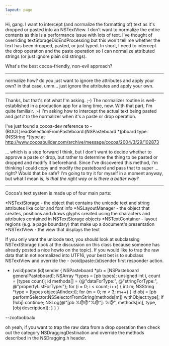 ```yaml
---
layout: page
---
```




Hi, gang. I want to intercept (and normalize the formatting of) text as it's dropped or pasted into an NSTextView. I don't want to normalize the entire contents as this is a performance issue with lots of text. I've thought of overriding     textStorageDidEndProcessing but this won't tell me whether the text has been dropped, pasted, or just typed. In short, I need to intercept the drop operation and the paste operation so I can normalize attributed strings (or just ignore plain old strings).

What's the best cocoa-friendly, non-evil approach?

----

normalize how? do you just want to ignore the attributes and apply your own? in that case, umm... just ignore the attributes and apply your own.

----

Thanks, but that's not what I'm asking. ;-) The normalizer routine is well-established in a production app for a long time, now. With that part, I'm quite familiair. ;-) I'm asking how to intercept the actual text being pasted and *get it to* the normalizer when it's a paste or drop operation. 

I've just found a cocoa-dev reference to     - (BOOL)readSelectionFromPasteboard:(NSPasteboard *)pboard type:(NSString *)type at http://www.cocoabuilder.com/archive/message/cocoa/2004/3/29/102873 

... which is a step forward I think, but I don't want to decide whether to approve a paste or drop, but rather to determine the thing to be pasted or dropped and modify it beforehand. Since I've discovered this method, I'm thinking I could copy and modify the pasteboard and pass that to super ... right? Would that be safe? I'm going to try it for myself in a moment anyway, but what I mean is, *is that the right way or is there a better way?*

----

Cocoa's text system is made up of four main parts:


*NSTextStorage - the object that contains the unicode text and string attributes like color and font info
*NSLayoutManager - the object that creates, positions and draws glyphs created using the characters and attributes contained in NSTextStorage objects
*NSTextContainer - layout regions (e.g. a page boundary) that make up a document's presentation
*NSTextView - the view that displays the text


If you only want the unicode text, you should look at subclassing NSTextStorage (look at the discussion on this class because someone has already posted a nice howto on the topic). If you would like to trap the raw data that in not normalized into UTF16, your best bet is to subclass NSTextView and override the     - (void)paste:(id)sender first responder action.

    
- (void)paste:(id)sender {
	NSPasteboard *pb = [NSPasteboard generalPasteboard];
	NSArray *types = [pb types];
	unsigned int i, count = [types count];
	id methods[] = {@"dataForType:", @"stringForType:", @"propertyListForType:"};
	for (i = 0; i < count; i++) {
		int m;
		NSString *type = [types objectAtIndex:i];
		for (m = 0; m < 3; m++) {
			id obj = [pb performSelector:NSSelectorFromString(methods[m]) withObject:type];
			if (!obj) continue;
			NSLog(@"[pb %@@\"%@\"]: %@", methods[m], type, [obj description]);
		}
	}
}


--zootbobbalu

oh yeah, if you want to trap the raw data from a drop operation then check out the category NSDraggingDestination and override the methods described in the NSDragging.h header.
